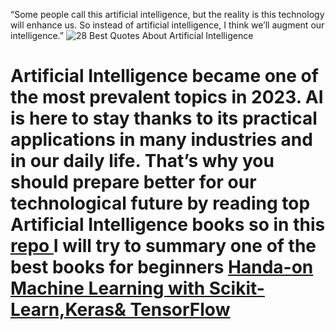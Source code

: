 “Some people call this artificial intelligence, but the reality is this technology will enhance us. So instead of artificial intelligence, I think we’ll augment our intelligence.”
![28 Best Quotes About Artificial Intelligence](https://user-images.githubusercontent.com/62572088/235643315-f3027c93-61af-4dd8-b669-15379d924c8c.jpeg)


# Artificial Intelligence became one of the most prevalent topics in 2023. AI is here to stay thanks to its practical applications in many industries and in our daily life. That’s why you should prepare better for our technological future by reading top Artificial Intelligence books so in this <u>repo </u>I will try to summary one of the best books for  beginners <a href="https://www.oreilly.com/library/view/hands-on-machine-learning/9781492032632/">Handa-on Machine Learning with Scikit-Learn,Keras& TensorFlow</a>   
